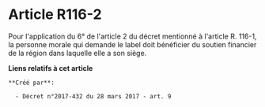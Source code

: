 # Article R116-2

Pour l'application du 6° de l'article 2 du décret mentionné à l'article R. 116-1, la personne morale qui demande le label
doit bénéficier du soutien financier de la région dans laquelle elle a son siège.

**Liens relatifs à cet article**

	**Créé par**:

	  - Décret n°2017-432 du 28 mars 2017 - art. 9
